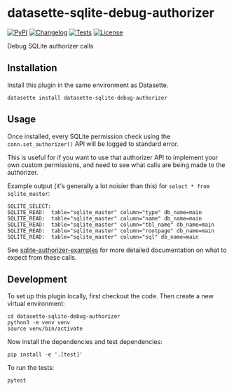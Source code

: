 # datasette-sqlite-debug-authorizer

[![PyPI](https://img.shields.io/pypi/v/datasette-sqlite-debug-authorizer.svg)](https://pypi.org/project/datasette-sqlite-debug-authorizer/)
[![Changelog](https://img.shields.io/github/v/release/simonw/datasette-sqlite-debug-authorizer?include_prereleases&label=changelog)](https://github.com/simonw/datasette-sqlite-debug-authorizer/releases)
[![Tests](https://github.com/simonw/datasette-sqlite-debug-authorizer/workflows/Test/badge.svg)](https://github.com/simonw/datasette-sqlite-debug-authorizer/actions?query=workflow%3ATest)
[![License](https://img.shields.io/badge/license-Apache%202.0-blue.svg)](https://github.com/simonw/datasette-sqlite-debug-authorizer/blob/main/LICENSE)

Debug SQLite authorizer calls

## Installation

Install this plugin in the same environment as Datasette.

    datasette install datasette-sqlite-debug-authorizer

## Usage

Once installed, every SQLite permission check using the `conn.set_authorizer()` API will be logged to standard error.

This is useful for if you want to use that authorizer API to implement your own custom permissions, and need to see what calls are being made to the authorizer.

Example output (it's generally a lot noisier than this) for `select * from sqlite_master`:

```
SQLITE_SELECT: 
SQLITE_READ:  table="sqlite_master" column="type" db_name=main
SQLITE_READ:  table="sqlite_master" column="name" db_name=main
SQLITE_READ:  table="sqlite_master" column="tbl_name" db_name=main
SQLITE_READ:  table="sqlite_master" column="rootpage" db_name=main
SQLITE_READ:  table="sqlite_master" column="sql" db_name=main
```
See [sqlite-authorizer-examples](https://github.com/simonw/sqlite-authorizer-examples) for more detailed documentation on what to expect from these calls.

## Development

To set up this plugin locally, first checkout the code. Then create a new virtual environment:

    cd datasette-sqlite-debug-authorizer
    python3 -m venv venv
    source venv/bin/activate

Now install the dependencies and test dependencies:

    pip install -e '.[test]'

To run the tests:

    pytest
